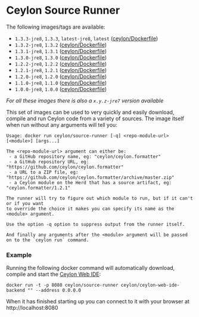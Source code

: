 # Ceylon Source Runner

The following images/tags are available:

 - `1.3.3-jre8`, `1.3.3`, `latest-jre8`, `latest` ([ceylon/Dockerfile](https://github.com/ceylon-docker/source-runner/blob/master/1.3.3/1.3.3-jre8/Dockerfile))
 - `1.3.2-jre8`, `1.3.2` ([ceylon/Dockerfile](https://github.com/ceylon-docker/source-runner/blob/master/1.3.2/1.3.2-jre8/Dockerfile))
 - `1.3.1-jre8`, `1.3.1` ([ceylon/Dockerfile](https://github.com/ceylon-docker/source-runner/blob/master/1.3.1/1.3.1-jre8/Dockerfile))
 - `1.3.0-jre8`, `1.3.0` ([ceylon/Dockerfile](https://github.com/ceylon-docker/source-runner/blob/master/1.3.0/1.3.0-jre8/Dockerfile))
 - `1.2.2-jre8`, `1.2.2` ([ceylon/Dockerfile](https://github.com/ceylon-docker/source-runner/blob/master/1.2.2/1.2.2-jre8/Dockerfile))
 - `1.2.1-jre8`, `1.2.1` ([ceylon/Dockerfile](https://github.com/ceylon-docker/source-runner/blob/master/1.2.1/1.2.1-jre8/Dockerfile))
 - `1.2.0-jre8`, `1.2.0` ([ceylon/Dockerfile](https://github.com/ceylon-docker/source-runner/blob/master/1.2.0/1.2.0-jre8/Dockerfile))
 - `1.1.0-jre8`, `1.1.0` ([ceylon/Dockerfile](https://github.com/ceylon-docker/source-runner/blob/master/1.1.0/1.1.0-jre8/Dockerfile))
 - `1.0.0-jre8`, `1.0.0` ([ceylon/Dockerfile](https://github.com/ceylon-docker/source-runner/blob/master/1.0.0/1.0.0-jre8/Dockerfile))

*For all these images there is also a `x.y.z-jre7` version available*

This set of images can be used to very quickly and easily download, compile and run Ceylon code from a variety of sources. The image itself when run without any arguments will tell you:

```
Usage: docker run ceylon/source-runner [-q] <repo-module-url> [<module>] [args...]

The <repo-module-url> argument can either be:
 - a GitHub repository name, eg: "ceylon/ceylon.formatter"
 - a GitHub repository URL, eg: "https://github.com/ceylon/ceylon.formatter"
 - a URL to a ZIP file, eg: "https://github.com/ceylon/ceylon.formatter/archive/master.zip"
 - a Ceylon module on the Herd that has a source artifact, eg: "ceylon.formatter/1.2.1"

The runner will try to figure out which module to run, but if it can't or if you want
to override the choice it makes you can specify its name as the <module> argument.

Use the option -q option to suppress output from the runner itself.

And finally any arguments after the <module> argument will be passed on to the `ceylon run` command.
```

### Example

Running the following docker command will automatically download, compile and start the [Ceylon Web IDE](https://github.com/ceylon/ceylon-web-ide-backend):

    docker run -t -p 8080 ceylon/source-runner ceylon/ceylon-web-ide-backend "" --address 0.0.0.0

When it has finished starting up you can connect to it with your browser at http://localhost:8080
